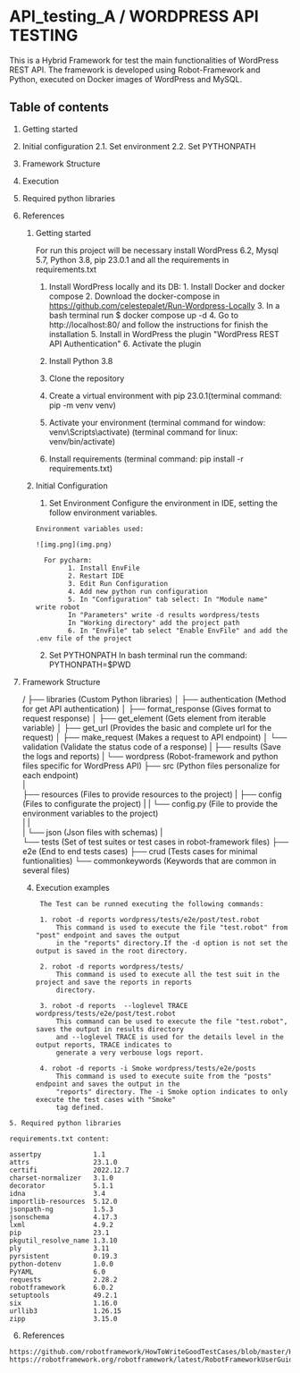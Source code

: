 # API_testing_A / WORDPRESS API TESTING

This is a Hybrid Framework for test the main functionalities of WordPress REST API. The framework is developed using Robot-Framework and Python, executed on Docker images of WordPress and MySQL.

## Table of contents

1. Getting started
2. Initial configuration
  2.1. Set environment
  2.2. Set PYTHONPATH
3. Framework Structure
4. Execution
5. Required python libraries
6. References

   1.  Getting started

        For run this project will be necessary install WordPress 6.2, Mysql 5.7, Python 3.8, pip 23.0.1 and all the requirements in requirements.txt
        1. Install WordPress locally and its DB:
                                1. Install Docker and docker compose 
                                2. Download the docker-compose in https://github.com/celestepalet/Run-Wordpress-Locally
                                3. In a bash terminal run $ docker compose up -d
                                4. Go to http://localhost:80/ and follow the instructions for finish the installation
                                5. Install in WordPress the plugin "WordPress REST API Authentication"
                                6. Activate the plugin

        2. Install Python 3.8
        3. Clone the repository
        3. Create a virtual environment with pip 23.0.1(terminal command: pip -m venv venv)
        4. Activate your environment (terminal command for window: venv\Scripts\activate) (terminal command for linux: venv/bin/activate)
        5. Install requirements (terminal command: pip install -r requirements.txt)


   2. Initial Configuration

        1. Set Environment
          Configure the environment in IDE, setting the follow environment variables.

          Environment variables used:

          ![img.png](img.png)

            For pycharm:
                  1. Install EnvFile
                  2. Restart IDE
                  3. Edit Run Configuration
                  4. Add new python run configuration
                  5. In "Configuration" tab select: In "Module name" write robot
                  In "Parameters" write -d results wordpress/tests
                  In "Working directory" add the project path
                  6. In "EnvFile" tab select "Enable EnvFile" and add the .env file of the project
        
       2. Set PYTHONPATH 
          In bash terminal run the command: PYTHONPATH=$PWD


  3. Framework Structure

        /
        ├── libraries                         (Custom Python libraries)
        │   ├── authentication                (Method for get API authentication)
        │   ├── format_response               (Gives format to request response)
        │   ├── get_element                   (Gets element from iterable variable)
        │   ├── get_url                       (Provides the basic and complete url for the request)
        │   ├── make_request                  (Makes a request to API endpoint)
        │   └── validation                    (Validate the status code of a response)
        |
        ├── results                           (Save the logs and reports)
        |
        └── wordpress                         (Robot-framework and python files specific for WordPress API)
            ├── src                           (Python files personalize for each endpoint)       
            |                  
            ├── resources                     (Files to provide resources to the project)
            |   ├── config                    (Files to configurate the project)
            |   |      └── config.py          (File to provide the environment variables to the project)  
            |   |                  
            |   └── json                      (Json files with schemas)
            |                        
            └── tests                         (Set of test suites or test cases in robot-framework files)
                ├── e2e                       (End to end tests cases)
                ├── crud                      (Tests cases for minimal funtionalities)
                └── commonkeywords            (Keywords that are common in several files)
            
     4. Execution examples

             The Test can be runned executing the following commands:

             1. robot -d reports wordpress/tests/e2e/post/test.robot  
                 This command is used to execute the file "test.robot" from "post" endpoint and saves the output 
                 in the "reports" directory.If the -d option is not set the output is saved in the root directory.

             2. robot -d reports wordpress/tests/  
                 This command is used to execute all the test suit in the project and save the reports in reports 
                 directory.

             3. robot -d reports  --loglevel TRACE wordpress/tests/e2e/post/test.robot 
                 This command can be used to execute the file "test.robot", saves the output in results directory 
                 and --loglevel TRACE is used for the details level in the output reports, TRACE indicates to 
                 generate a very verbouse logs report.

             4. robot -d reports -i Smoke wordpress/tests/e2e/posts
                 This command is used to execute suite from the "posts" endpoint and saves the output in the 
                 "reports" directory. The -i Smoke option indicates to only execute the test cases with "Smoke" 
                 tag defined.
          

    5. Required python libraries

    requirements.txt content:
    
    assertpy             1.1      
    attrs                23.1.0   
    certifi              2022.12.7
    charset-normalizer   3.1.0    
    decorator            5.1.1    
    idna                 3.4      
    importlib-resources  5.12.0   
    jsonpath-ng          1.5.3    
    jsonschema           4.17.3   
    lxml                 4.9.2    
    pip                  23.1     
    pkgutil_resolve_name 1.3.10   
    ply                  3.11     
    pyrsistent           0.19.3   
    python-dotenv        1.0.0    
    PyYAML               6.0      
    requests             2.28.2   
    robotframework       6.0.2    
    setuptools           49.2.1   
    six                  1.16.0   
    urllib3              1.26.15
    zipp                 3.15.0


  6. References

    https://github.com/robotframework/HowToWriteGoodTestCases/blob/master/HowToWriteGoodTestCases.rst
    https://robotframework.org/robotframework/latest/RobotFrameworkUserGuide.html
